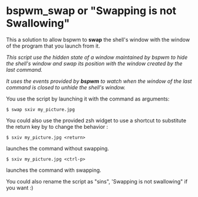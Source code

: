 # bspwm_swap or "Swapping is not Swallowing"
This a solution to allow bspwm to **swap** the shell's window with the window of the program that you launch from it.

*This script use the hidden state of a window maintained by bspwm to hide the shell's window and swap its position with the window created by the last command.*

*It uses the *events* provided by **bspwm** to watch when the window of the last command is closed to unhide the shell's window.*

You use the script by launching it with the command as arguments:
```
$ swap sxiv my_picture.jpg
```

You could also use the provided zsh widget to use a shortcut to substitute the return key by <ctrl-p> to change the behavior :
```
$ sxiv my_picture.jpg <return>
```
launches the command without swapping.
```
$ sxiv my_picture.jpg <ctrl-p>
```
launches the command with swapping.

You could also rename the script as "sins", 'Swapping is not swallowing" if you want :)
